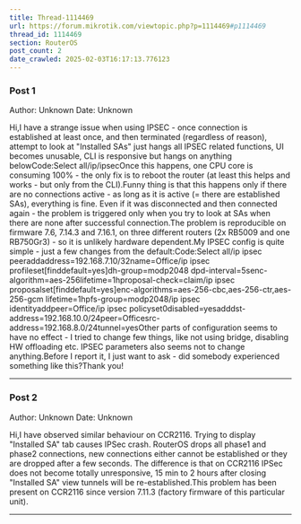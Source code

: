 ```yaml
---
title: Thread-1114469
url: https://forum.mikrotik.com/viewtopic.php?p=1114469#p1114469
thread_id: 1114469
section: RouterOS
post_count: 2
date_crawled: 2025-02-03T16:17:13.776123
---
```


### Post 1
Author: Unknown
Date: Unknown

Hi,I have a strange issue when using IPSEC - once connection is established at least once, and then terminated (regardless of reason), attempt to look at "Installed SAs" just hangs all IPSEC related functions, UI becomes unusable, CLI is responsive but hangs on anything belowCode:Select all/ip/ipsecOnce this happens, one CPU core is consuming 100% - the only fix is to reboot the router (at least this helps and works - but only from the CLI).Funny thing is that this happens only if there are no connections active - as long as it is active (= there are established SAs), everything is fine. Even if it was disconnected and then connected again - the problem is triggered only when you try to look at SAs when there are none after successful connection.The problem is reproducible on firmware 7.6, 7.14.3 and 7.16.1, on three different routers (2x RB5009 and one RB750Gr3) - so it is unlikely hardware dependent.My IPSEC config is quite simple - just a few changes from the default:Code:Select all/ip ipsec peeraddaddress=192.168.7.10/32name=Office/ip ipsec profileset[finddefault=yes]dh-group=modp2048 dpd-interval=5senc-algorithm=aes-256lifetime=1hproposal-check=claim/ip ipsec proposalset[finddefault=yes]enc-algorithms=aes-256-cbc,aes-256-ctr,aes-256-gcm lifetime=1hpfs-group=modp2048/ip ipsec identityaddpeer=Office/ip ipsec policyset0disabled=yesadddst-address=192.168.10.0/24peer=Officesrc-address=192.168.8.0/24tunnel=yesOther parts of configuration seems to have no effect - I tried to change few things, like not using bridge, disabling HW offloading etc. IPSEC parameters also seems not to change anything.Before I report it, I just want to ask - did somebody experienced something like this?Thank you!

---
### Post 2
Author: Unknown
Date: Unknown

Hi,I have observed similar behaviour on CCR2116. Trying to display "Installed SA" tab causes IPSec crash. RouterOS drops all phase1 and phase2 connections, new connections either cannot be established or they are dropped after a few seconds. The difference is that on CCR2116 IPSec does not become totally unresponsive, 15 min to 2 hours after closing "Installed SA" view tunnels will be re-established.This problem has been present on CCR2116 since version 7.11.3 (factory firmware of this particular unit).

---
